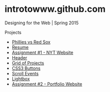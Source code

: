 # introtowww.github.com

Designing for the Web | Spring 2015

Projects
* [Phillies vs Red Sox](http://introtowww.github.com/phillies "Phillies vs Red Sox")
* [Resume](http://introtowww.github.com/resume "Resume")
* [Assignment #1 - NYT Website](http://introtowww.github.com/assignment1 "Assignment #1")
* [Header](http://introtowww.github.com/header "Header")
* [Grid of Projects](http://introtowww.github.com/grid "Grid")
* [CSS3 Buttons](http://introtowww.github.com/css3-buttons "CSS3 Buttons")
* [Scroll Events](http://introtowww.github.com/scrollit "Scroll Events")
* [Lightbox](http://introtowww.github.com/lightbox "Lightbox")
* [Assignment #2 - Portfolio Website](http://introtowww.github.com/assignment2 "Assignment #2")
